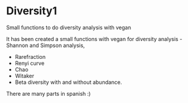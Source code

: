 # Diversity1
Small functions to do diversity analysis with vegan

It has been created a small functions with vegan for diversity analysis
-Shannon and Simpson analysis, 
- Rarefraction
- Renyi curve
- Chao
- Witaker
- Beta diversity with and without abundance.

There are many parts in spanish :)
